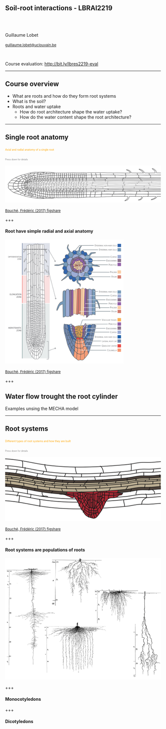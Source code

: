 
<!-- 
$size: 16:9
page_number: true
footer: Guillaume Lobet || LBRAI2219 || Soil-root-interactions
-->

## **Soil-root interactions** - LBRAI2219

</br></br>

Guillaume Lobet

<small>guillaume.lobet@uclouvain.be</small>


</br>

Course evaluation: http://bit.ly/lbres2219-eval


---

## Course overview

- What are roots and how do they form root systems
- What is the soil? 
- Roots and water uptake
	- How do root architecture shape the water uptake?
	- How do the water content shape the root architecture? 



---

## Single root anatomy

<span style="font-size:0.6em; color:orange">Axial and radial anatomy of a single root</span>

<span style="font-size:0.5em; color:gray"> Press down for details </span>


![](img/root-1.png)

<small>[Bouché, Frédéric (2017) figshare](https://doi.org/10.6084/m9.figshare.4688809.v1)</small>


+++

#### Root have simple radial and axial anatomy

<img src="img/root-anatomy.png" height="400"/> 

<small>[Bouché, Frédéric (2017) figshare](https://doi.org/10.6084/m9.figshare.4688809.v1)</small>


+++

## Water flow trought the root cylinder

Examples unsing the MECHA model







---

## Root systems

<span style="font-size:0.6em; color:orange">Different types of root systems and how they are built</span>

<span style="font-size:0.5em; color:gray"> <i class="fa fa-plus-square" aria-hidden="true"></i> Press down for details </span>


![](img/root-2.png)

<small>[Bouché, Frédéric (2017) figshare](https://doi.org/10.6084/m9.figshare.4688809.v1)</small>


+++

#### Root systems are populations of roots


![](img/root-pop.png)


+++ 

#### Monocotyledons




+++ 

#### Dicotyledons




